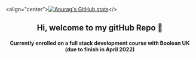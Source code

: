 <align="center">[![Anurag's GitHub stats](https://github-readme-stats.vercel.app/api?username=bravint&show_icons=true&theme=github_dark)](https://github.com/anuraghazra/github-readme-stats)</>

<h2 align="center">Hi, welcome to my gitHub Repo 👋</h2>

<h4 align="center">Currently enrolled on a full stack development course with Boolean UK (due to finish in April 2022)<h4>
